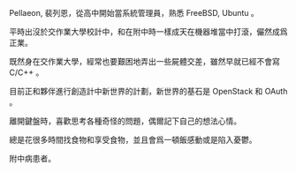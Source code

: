 Pellaeon, 裴列恩，從高中開始當系統管理員，熟悉 FreeBSD, Ubuntu 。

平時出沒於交作業大學校計中，和在附中時一樣成天在機器堆當中打滾，儼然成爲正業。

既然身在交作業大學，經常也要艱困地弄出一些屍體交差，雖然早就已經不會寫 C/C++ 。

目前正和夥伴進行創造計中新世界的計劃，新世界的基石是 OpenStack 和 OAuth 。

離開鍵盤時，喜歡思考各種奇怪的問題，偶爾記下自己的想法心情。

總是花很多時間找食物和享受食物，並且會爲一頓飯感動或是陷入憂鬱。

附中病患者。
